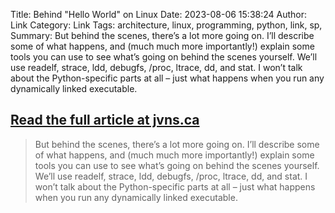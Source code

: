Title: Behind "Hello World" on Linux
Date: 2023-08-06 15:38:24
Author: Link
Category: Link
Tags: architecture, linux, programming, python, link, sp, 
Summary: But behind the scenes, there’s a lot more going on. I’ll describe some of what happens, and (much much more importantly!) explain some tools you can use to see what’s going on behind the scenes yourself. We’ll use readelf, strace, ldd, debugfs, /proc, ltrace, dd, and stat. I won’t talk about the Python-specific parts at all – just what happens when you run any dynamically linked executable.

## [Read the full article at jvns.ca](https://jvns.ca/blog/2023/08/03/behind--hello-world/)
> But behind the scenes, there’s a lot more going on. I’ll describe some of what happens, and (much much more importantly!) explain some tools you can use to see what’s going on behind the scenes yourself. We’ll use readelf, strace, ldd, debugfs, /proc, ltrace, dd, and stat. I won’t talk about the Python-specific parts at all – just what happens when you run any dynamically linked executable.

